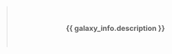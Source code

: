 > </br><h3 align="center">**{{ galaxy_info.description }}**</h3></br>

<!--TERMINALIZE![{{ terminalizer_title }}]({{ repository.group.ansible_roles }}/{{ galaxy_info.role_name }}{{ repository.location.demo }})TERMINALIZE-->
